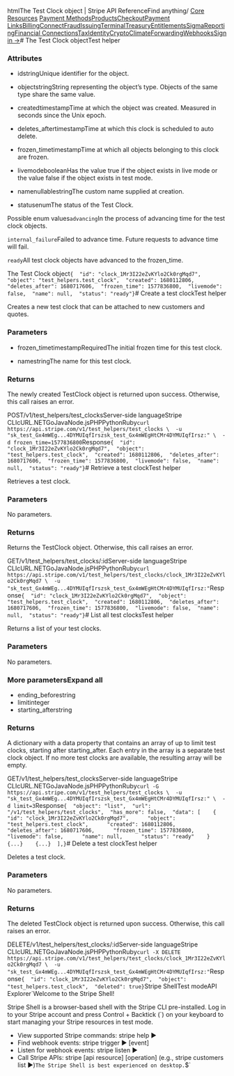 htmlThe Test Clock object | Stripe API Reference[](/api)Find anything/
[Core Resources](#)
[Payment Methods](#)[Products](#)[Checkout](#)[Payment Links](#)[Billing](#)[Connect](#)[Fraud](#)[Issuing](#)[Terminal](#)[Treasury](#)[Entitlements](#)[Sigma](#)[Reporting](#)[Financial Connections](#)[Tax](#)[Identity](#)[Crypto](#)[Climate](#)[Forwarding](#)[Webhooks](#)[Sign in →](https://dashboard.stripe.com/login)# The Test Clock objectTest helper

### Attributes

- idstringUnique identifier for the object.


- objectstringString representing the object’s type. Objects of the same type share the same value.


- createdtimestampTime at which the object was created. Measured in seconds since the Unix epoch.


- deletes_aftertimestampTime at which this clock is scheduled to auto delete.


- frozen_timetimestampTime at which all objects belonging to this clock are frozen.


- livemodebooleanHas the value true if the object exists in live mode or the value false if the object exists in test mode.


- namenullablestringThe custom name supplied at creation.


- statusenumThe status of the Test Clock.

Possible enum values`advancing`In the process of advancing time for the test clock objects.

`internal_failure`Failed to advance time. Future requests to advance time will fail.

`ready`All test clock objects have advanced to the frozen_time.



The Test Clock object`{  "id": "clock_1Mr3I22eZvKYlo2Ck0rgMqd7",  "object": "test_helpers.test_clock",  "created": 1680112806,  "deletes_after": 1680717606,  "frozen_time": 1577836800,  "livemode": false,  "name": null,  "status": "ready"}`# Create a test clockTest helper

Creates a new test clock that can be attached to new customers and quotes.

### Parameters

- frozen_timetimestampRequiredThe initial frozen time for this test clock.


- namestringThe name for this test clock.



### Returns

The newly created TestClock object is returned upon success. Otherwise, this call raises an error.

POST/v1/test_helpers/test_clocksServer-side languageStripe CLIcURL.NETGoJavaNode.jsPHPPythonRuby[](#)[](#)`curl https://api.stripe.com/v1/test_helpers/test_clocks \  -u "sk_test_Gx4mWEg...4DYMUIqfIrszsk_test_Gx4mWEgHtCMr4DYMUIqfIrsz:" \  -d frozen_time=1577836800`Response`{  "id": "clock_1Mr3I22eZvKYlo2Ck0rgMqd7",  "object": "test_helpers.test_clock",  "created": 1680112806,  "deletes_after": 1680717606,  "frozen_time": 1577836800,  "livemode": false,  "name": null,  "status": "ready"}`# Retrieve a test clockTest helper

Retrieves a test clock.

### Parameters

No parameters.

### Returns

Returns the TestClock object. Otherwise, this call raises an error.

GET/v1/test_helpers/test_clocks/:idServer-side languageStripe CLIcURL.NETGoJavaNode.jsPHPPythonRuby[](#)[](#)`curl https://api.stripe.com/v1/test_helpers/test_clocks/clock_1Mr3I22eZvKYlo2Ck0rgMqd7 \  -u "sk_test_Gx4mWEg...4DYMUIqfIrszsk_test_Gx4mWEgHtCMr4DYMUIqfIrsz:"`Response`{  "id": "clock_1Mr3I22eZvKYlo2Ck0rgMqd7",  "object": "test_helpers.test_clock",  "created": 1680112806,  "deletes_after": 1680717606,  "frozen_time": 1577836800,  "livemode": false,  "name": null,  "status": "ready"}`# List all test clocksTest helper

Returns a list of your test clocks.

### Parameters

No parameters.

### More parametersExpand all

- ending_beforestring
- limitinteger
- starting_afterstring

### Returns

A dictionary with a data property that contains an array of up to limit test clocks, starting after starting_after. Each entry in the array is a separate test clock object. If no more test clocks are available, the resulting array will be empty.

GET/v1/test_helpers/test_clocksServer-side languageStripe CLIcURL.NETGoJavaNode.jsPHPPythonRuby[](#)[](#)`curl -G https://api.stripe.com/v1/test_helpers/test_clocks \  -u "sk_test_Gx4mWEg...4DYMUIqfIrszsk_test_Gx4mWEgHtCMr4DYMUIqfIrsz:" \  -d limit=3`Response`{  "object": "list",  "url": "/v1/test_helpers/test_clocks",  "has_more": false,  "data": [    {      "id": "clock_1Mr3I22eZvKYlo2Ck0rgMqd7",      "object": "test_helpers.test_clock",      "created": 1680112806,      "deletes_after": 1680717606,      "frozen_time": 1577836800,      "livemode": false,      "name": null,      "status": "ready"    }    {...}    {...}  ],}`# Delete a test clockTest helper

Deletes a test clock.

### Parameters

No parameters.

### Returns

The deleted TestClock object is returned upon success. Otherwise, this call raises an error.

DELETE/v1/test_helpers/test_clocks/:idServer-side languageStripe CLIcURL.NETGoJavaNode.jsPHPPythonRuby[](#)[](#)`curl -X DELETE https://api.stripe.com/v1/test_helpers/test_clocks/clock_1Mr3I22eZvKYlo2Ck0rgMqd7 \  -u "sk_test_Gx4mWEg...4DYMUIqfIrszsk_test_Gx4mWEgHtCMr4DYMUIqfIrsz:"`Response`{  "id": "clock_1Mr3I22eZvKYlo2Ck0rgMqd7",  "object": "test_helpers.test_clock",  "deleted": true}`Stripe ShellTest modeAPI Explorer[](https://stripe.com/docs/stripe-cli#install)`Welcome to the Stripe Shell!

Stripe Shell is a browser-based shell with the Stripe CLI pre-installed. Log in to your
Stripe account and press Control + Backtick (`) on your keyboard to start managing your Stripe
resources in test mode.

- View supported Stripe commands: stripe help ▶️
- Find webhook events: stripe trigger ▶️ [event]
- Listen for webhook events: stripe listen ▶
- Call Stripe APIs: stripe [api resource] [operation] (e.g., stripe customers list ▶️)`The Stripe Shell is best experienced on desktop.`$`